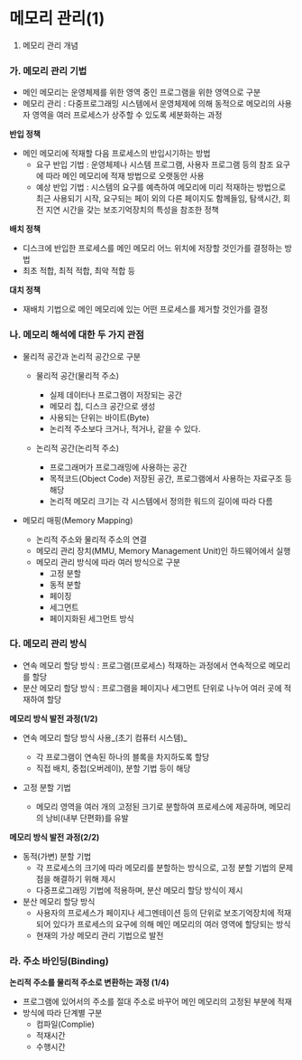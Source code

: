 # 메모리 관리(1)
1. 메모리 관리 개념

### 가. 메모리 관리 기법
- 메인 메모리는 운영체제를 위한 영역 중인 프로그램을 위한 영역으로 구분
- 메모리 관리 : 다중프로그래밍 시스템에서 운영체제에 의해 동적으로 메모리의 사용자 영역을 여러 프로세스가 상주할 수 있도록 세분화하는 과정

**반입 정책**
- 메인 메모리에 적재할 다음 프로세스의 반입시기하는 방법
  - 요구 반입 기법 : 운영체제나 시스템 프로그램, 사용자 프로그램 등의 참조 요구에 따라 메인 메모리에 적재 방법으로 오랫동안 사용
  - 예상 반입 기법 : 시스템의 요구를 예측하여 메모리에 미리 적재하는 방법으로 최근 사용되기 시작, 요구되는 페이 외의 다른 페이지도 함께들임, 탐색시간, 회전 지연 시간을 갖는 보조기억장치의 특성을 참조한 정책

**배치 정책**
- 디스크에 반입한 프로세스를 메인 메모리 어느 위치에 저장할 것인가를 결정하는 방법
- 최초 적합, 최적 적합, 최악 적합 등

**대치 정책**
- 재배치 기법으로 메인 메모리에 있는 어떤 프로세스를 제거할 것인가를 결정

### 나. 메모리 해석에 대한 두 가지 관점
- 물리적 공간과 논리적 공간으로 구분
  - 물리적 공간(물리적 주소)
    - 실제 데이터나 프로그램이 저장되는 공간
    - 메모리 칩, 디스크 공간으로 생성
    - 사용되는 단위는 바이트(Byte)
    - 논리적 주소보다 크거나, 적거나, 같을 수 있다.

  - 논리적 공간(논리적 주소)
    - 프로그래머가 프로그래밍에 사용하는 공간
    - 목적코드(Object Code) 저장된 공간, 프로그램에서 사용하는 자료구조 등 해당
    - 논리적 메모리 크기는 각 시스템에서 정의한 워드의 길이에 따라 다름

- 메모리 매핑(Memory Mapping)
   - 논리적 주소와 물리적 주소의 연결
   - 메모리 관리 장치(MMU, Memory Management Unit)인 하드웨어에서 실행
   - 메모리 관리 방식에 따라 여러 방식으로 구분
     - 고정 분할
     - 동적 분할
     - 페이징
     - 세그먼트
     - 페이지화된 세그먼트 방식

### 다. 메모리 관리 방식
- 연속 메모리 할당 방식 : 프로그램(프로세스) 적재하는 과정에서 연속적으로 메모리를 할당
- 분산 메모리 할당 방식 : 프로그램을 페이지나 세그먼트 단위로 나누어 여러 곳에 적재하여 할당

**메모리 방식 발전 과정(1/2)**
- 연속 메모리 할당 방식 사용_(초기 컴퓨터 시스템)_
  - 각 프로그램이 연속된 하나의 블록을 차지하도록 할당
  - 직접 배치, 중첩(오버레이), 분할 기법 등이 해당

- 고정 분할 기법
  - 메모리 영역을 여러 개의 고정된 크기로 분할하여 프로세스에 제공하며, 메모리의 낭비(내부 단편화)를 유발

**메모리 방식 발전 과정(2/2)**
- 동적(가변) 분할 기법
  - 각 프로세스의 크기에 따라 메모리를 분할하는 방식으로, 고정 분할 기법의 문제점을 해결하기 위해 제시
  - 다중프로그래밍 기법에 적용하며, 분산 메모리 할당 방식이 제시
- 분산 메모리 할당 방식
  - 사용자의 프로세스가 페이지나 세그멘테이션 등의 단위로 보조기억장치에 적재되어 있다가 프로세스의 요구에 의해 메인 메모리의 여러 영역에 할당되는 방식
  - 현재의 가상 메모리 관리 기법으로 발전

### 라. 주소 바인딩(Binding)
**논리적 주소를 물리적 주소로 변환하는 과정 (1/4)**
- 프로그램에 있어서의 주소를 절대 주소로 바꾸어 메인 메모리의 고정된 부분에 적재
- 방식에 따라 단계별 구분
  - 컴파일(Complie)
  - 적재시간
  - 수행시간


